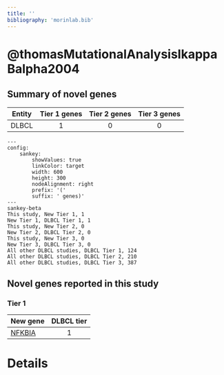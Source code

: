 ```yaml
---
title: ''
bibliography: 'morinlab.bib'
---
```


# @thomasMutationalAnalysisIkappaBalpha2004
## Summary of novel genes

|Entity| Tier 1 genes| Tier 2 genes|Tier 3 genes|
|:-:|:-:|:-:|:-:|
|DLBCL|1|0|0|
```mermaid
---
config:
    sankey:
        showValues: true
        linkColor: target
        width: 600
        height: 300
        nodeAlignment: right
        prefix: '('
        suffix: ' genes)'
---
sankey-beta
This study, New Tier 1, 1
New Tier 1, DLBCL Tier 1, 1
This study, New Tier 2, 0
New Tier 2, DLBCL Tier 2, 0
This study, New Tier 3, 0
New Tier 3, DLBCL Tier 3, 0
All other DLBCL studies, DLBCL Tier 1, 124
All other DLBCL studies, DLBCL Tier 2, 210
All other DLBCL studies, DLBCL Tier 3, 387
```

## Novel genes reported in this study

### Tier 1
|New gene|DLBCL tier|
|:-|:-:|
|[NFKBIA](../NFKBIA)|1 |


# Details

